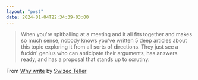```yaml
---
layout: "post"
date: 2024-01-04T22:34:39-03:00
---
```


> When you're spitballing at a meeting and it all fits together and makes so much sense, nobody knows you've written 5 deep articles about this topic exploring it from all sorts of directions. They just see a fuckin' genius who can anticipate their arguments, has answers ready, and has a proposal that stands up to scrutiny.

From [Why write](https://swizec.com/blog/why-write/) by [Swizec Teller](https://swizec.com/)
